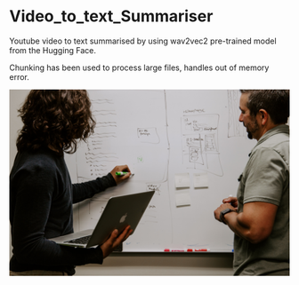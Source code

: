 # Video_to_text_Summariser

Youtube video to text summarised by using wav2vec2 pre-trained model from the Hugging Face.

Chunking has been used to process large files, handles out of memory error.

![Alt text](kaleidico-3V8xo5Gbusk-unsplash.jpg)

